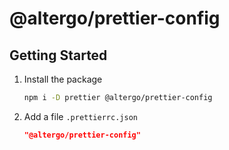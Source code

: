 # @altergo/prettier-config

## Getting Started

1. Install the package

   ```bash
   npm i -D prettier @altergo/prettier-config
   ```

2. Add a file `.prettierrc.json`

   ```json
   "@altergo/prettier-config"
   ```
